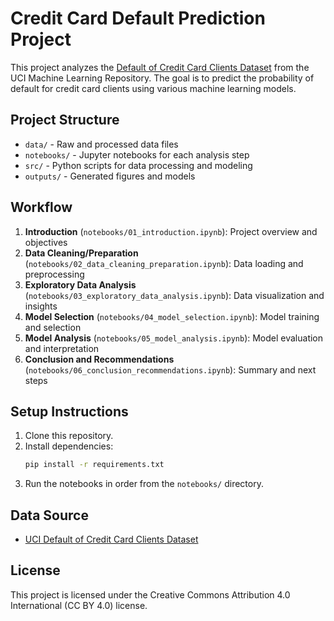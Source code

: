 # Credit Card Default Prediction Project

This project analyzes the [Default of Credit Card Clients Dataset](https://archive.ics.uci.edu/dataset/350/default+of+credit+card+clients) from the UCI Machine Learning Repository. The goal is to predict the probability of default for credit card clients using various machine learning models.

## Project Structure

- `data/` - Raw and processed data files
- `notebooks/` - Jupyter notebooks for each analysis step
- `src/` - Python scripts for data processing and modeling
- `outputs/` - Generated figures and models

## Workflow

1. **Introduction** (`notebooks/01_introduction.ipynb`): Project overview and objectives
2. **Data Cleaning/Preparation** (`notebooks/02_data_cleaning_preparation.ipynb`): Data loading and preprocessing
3. **Exploratory Data Analysis** (`notebooks/03_exploratory_data_analysis.ipynb`): Data visualization and insights
4. **Model Selection** (`notebooks/04_model_selection.ipynb`): Model training and selection
5. **Model Analysis** (`notebooks/05_model_analysis.ipynb`): Model evaluation and interpretation
6. **Conclusion and Recommendations** (`notebooks/06_conclusion_recommendations.ipynb`): Summary and next steps

## Setup Instructions

1. Clone this repository.
2. Install dependencies:
   ```bash
   pip install -r requirements.txt
   ```
3. Run the notebooks in order from the `notebooks/` directory.

## Data Source

- [UCI Default of Credit Card Clients Dataset](https://archive.ics.uci.edu/dataset/350/default+of+credit+card+clients)

## License

This project is licensed under the Creative Commons Attribution 4.0 International (CC BY 4.0) license.
